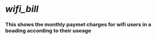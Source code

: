 <h1><i>wifi_bill</i></h1>
<h3>This shows the monthly paymet charges for wifi users in a boading according to their useage</h3>
